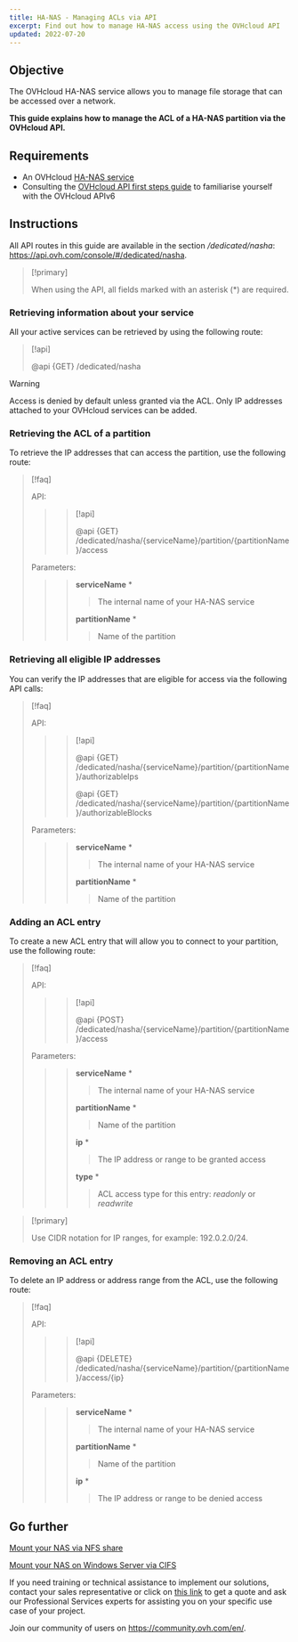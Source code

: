 ```yaml
---
title: HA-NAS - Managing ACLs via API
excerpt: Find out how to manage HA-NAS access using the OVHcloud API
updated: 2022-07-20
---
```



## Objective

The OVHcloud HA-NAS service allows you to manage file storage that can be accessed over a network.

**This guide explains how to manage the ACL of a HA-NAS partition via the OVHcloud API.**

## Requirements

- An OVHcloud [HA-NAS service](https://www.ovh.ie/nas/)
- Consulting the [OVHcloud API first steps guide](/pages/manage_and_operate/api/first-steps) to familiarise yourself with the OVHcloud APIv6

## Instructions

All API routes in this guide are available in the section */dedicated/nasha*: <https://api.ovh.com/console/#/dedicated/nasha>.

> [!primary]
>
> When using the API, all fields marked with an asterisk (\*) are required.
>

### Retrieving information about your service

All your active services can be retrieved by using the following route:

> [!api]
>
> @api {GET} /dedicated/nasha
>

> [!warning]
>
> Access is denied by default unless granted via the ACL. Only IP addresses attached to your OVHcloud services can be added.
>

### Retrieving the ACL of a partition

To retrieve the IP addresses that can access the partition, use the following route:

> [!faq]
>
> API:
>
>> > [!api]
>> >
>> > @api {GET} /dedicated/nasha/{serviceName}/partition/{partitionName}/access
>> >
>>
>
> Parameters:
>
>> > **serviceName** *
>> >
>> >> The internal name of your HA-NAS service
>> >
>> > **partitionName** *
>> >
>> >> Name of the partition
>

### Retrieving all eligible IP addresses

You can verify the IP addresses that are eligible for access via the following API calls:

> [!faq]
>
> API:
>
>> > [!api]
>> >
>> > @api {GET} /dedicated/nasha/{serviceName}/partition/{partitionName}/authorizableIps
>> >
>> > @api {GET} /dedicated/nasha/{serviceName}/partition/{partitionName}/authorizableBlocks
>> >
>>
>
> Parameters:
>
>> > **serviceName** *
>> >
>> >> The internal name of your HA-NAS service
>> >
>> > **partitionName** *
>> >
>> >> Name of the partition
>


### Adding an ACL entry

To create a new ACL entry that will allow you to connect to your partition, use the following route:

> [!faq]
>
> API:
>
>> > [!api]
>> >
>> > @api {POST} /dedicated/nasha/{serviceName}/partition/{partitionName}/access
>> >
>>
>
> Parameters:
>
>> > **serviceName** *
>> >
>> >> The internal name of your HA-NAS service
>> >
>> > **partitionName** *
>> >
>> >> Name of the partition
>> >
>> > **ip** *
>> >
>> >> The IP address or range to be granted access
>> >
>> > **type** *
>> >
>> >> ACL access type for this entry: *readonly* or *readwrite*
>

> [!primary]
>
> Use CIDR notation for IP ranges, for example: 192.0.2.0/24.
>

### Removing an ACL entry

To delete an IP address or address range from the ACL, use the following route:

> [!faq]
>
> API:
>
>> > [!api]
>> >
>> > @api {DELETE} /dedicated/nasha/{serviceName}/partition/{partitionName}/access/{ip}
>> >
>>
>
> Parameters:
>
>> > **serviceName** *
>> >
>> >> The internal name of your HA-NAS service
>> >
>> > **partitionName** *
>> >
>> >> Name of the partition
>> >
>> > **ip** *
>> >
>> >> The IP address or range to be denied access
>


## Go further

[Mount your NAS via NFS share](/pages/storage_and_backup/file_storage/ha_nas/nas_nfs)

[Mount your NAS on Windows Server via CIFS](/pages/storage_and_backup/file_storage/ha_nas/nas_cifs)

If you need training or technical assistance to implement our solutions, contact your sales representative or click on [this link](https://www.ovhcloud.com/en-ie/professional-services/) to get a quote and ask our Professional Services experts for assisting you on your specific use case of your project.

Join our community of users on <https://community.ovh.com/en/>.
